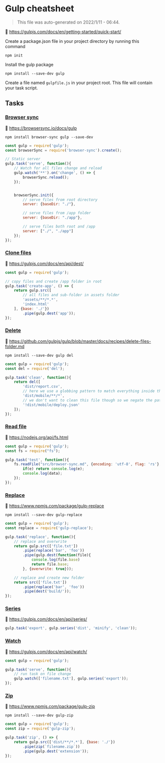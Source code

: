 # Gulp cheatsheet

> This file was auto-generated on 2022/1/11 - 06:44.

🔗 https://gulpjs.com/docs/en/getting-started/quick-start/

Create a package.json file in your project directory by running this command

```shell
npm init
```

Install the gulp package

```shell
npm install --save-dev gulp
```

Create a file named `gulpfile.js` in your project root. This file will contain your task script.

## Tasks


### [Browser sync](https://phucbm.github.io/gulp-cheatsheet/tasks/browser-sync)

🔗 https://browsersync.io/docs/gulp

```shell
npm install browser-sync gulp --save-dev
```

```js
const gulp = require('gulp');
const browserSync = require('browser-sync').create();

// Static server
gulp.task('serve', function(){
    // Watch for all files change and reload
    gulp.watch('**').on('change', () => {
        browserSync.reload();
    });


    browserSync.init({
        // serve files from root directory
        server: {baseDir: "./"},

        // serve files from /app folder
        server: {baseDir: "./app"},

        // serve files both root and /app
        server: ["./", "./app"]
    });
});
```

### [Clone files](https://phucbm.github.io/gulp-cheatsheet/tasks/clone-files)

🔗 https://gulpjs.com/docs/en/api/dest/

```js
const gulp = require('gulp');

// copy files and create /app folder in root
gulp.task('create-app', () => {
    return gulp.src([
        // all files and sub-folder in assets folder
        'assets/**/*.*',
        'index.html'
    ], {base: './'})
        .pipe(gulp.dest('app'));
});
```

### [Delete](https://phucbm.github.io/gulp-cheatsheet/tasks/delete)

🔗 https://github.com/gulpjs/gulp/blob/master/docs/recipes/delete-files-folder.md

```shell
npm install --save-dev gulp del
```

```js
const gulp = require('gulp');
const del = require('del');

gulp.task('clean', function(){
    return del([
        'dist/report.csv',
        // here we use a globbing pattern to match everything inside the `mobile` folder
        'dist/mobile/**/*',
        // we don't want to clean this file though so we negate the pattern
        '!dist/mobile/deploy.json'
    ]);
});
```

### [Read file](https://phucbm.github.io/gulp-cheatsheet/tasks/read-file)

🔗 https://nodejs.org/api/fs.html

```javascript
const gulp = require('gulp');
const fs = require("fs");

gulp.task('test', function(){
    fs.readFile("src/browser-sync.md", {encoding: 'utf-8', flag: 'rs'}, function(e, data){
        if(e) return console.log(e);
        console.log(data);
    });
});
```

### [Replace](https://phucbm.github.io/gulp-cheatsheet/tasks/replace)

🔗 https://www.npmjs.com/package/gulp-replace

```shell
npm install --save-dev gulp-replace
```

```js
const gulp = require('gulp');
const replace = require('gulp-replace');

gulp.task('replace', function(){
    // replace and overwrite
    return gulp.src(['file.txt'])
        .pipe(replace('bar', 'foo'))
        .pipe(gulp.dest(function(file){
            console.log(file.base)
            return file.base;
        }, {overwrite: true}));

    // replace and create new folder
    return src(['file.txt'])
        .pipe(replace('bar', 'foo'))
        .pipe(dest('build/'));
});
```

### [Series](https://phucbm.github.io/gulp-cheatsheet/tasks/series)

🔗 https://gulpjs.com/docs/en/api/series/

```js
gulp.task('export', gulp.series('dist', 'minify', 'clean'));
```

### [Watch](https://phucbm.github.io/gulp-cheatsheet/tasks/watch)

🔗 https://gulpjs.com/docs/en/api/watch/

```javascript
const gulp = require('gulp');

gulp.task('serve', function(){
    // run task on file change
    gulp.watch(['filename.txt'], gulp.series('export'));
});
```

### [Zip](https://phucbm.github.io/gulp-cheatsheet/tasks/zip)

🔗 https://www.npmjs.com/package/gulp-zip

```shell
npm install --save-dev gulp-zip
```

```js
const gulp = require('gulp');
const zip = require('gulp-zip');

gulp.task('zip', () => {
    return gulp.src(['dist/**/*.*'], {base: './'})
        .pipe(zip(`filename.zip`))
        .pipe(gulp.dest('extension'));
});
```

